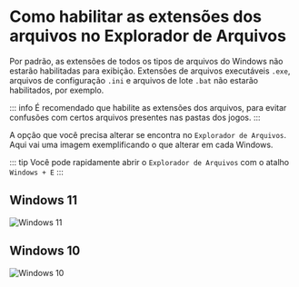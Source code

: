 # Como habilitar as extensões dos arquivos no Explorador de Arquivos

Por padrão, as extensões de todos os tipos de arquivos do Windows não estarão habilitadas para exibição. Extensões de arquivos executáveis `.exe`, arquivos de configuração `.ini` e arquivos de lote `.bat` não estarão habilitados, por exemplo. 

::: info É recomendado que habilite as extensões dos arquivos, para evitar confusões com certos arquivos presentes nas pastas dos jogos.
:::

A opção que você precisa alterar se encontra no `Explorador de Arquivos`. Aqui vai uma imagem exemplificando o que alterar em cada Windows.

::: tip Você pode rapidamente abrir o `Explorador de Arquivos` com o atalho `Windows + E`
:::

## Windows 11

![Windows 11](assets/guides/extensões-w11.png)

## Windows 10

![Windows 10](assets/guides/extensões-w10.png)
